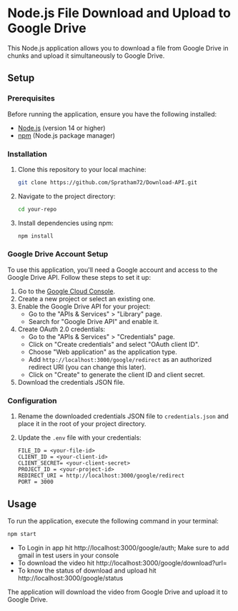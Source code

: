 
# Node.js File Download and Upload to Google Drive

This Node.js application allows you to download a file from Google Drive in chunks and upload it simultaneously to Google Drive.

## Setup

### Prerequisites

Before running the application, ensure you have the following installed:

- [Node.js](https://nodejs.org/) (version 14 or higher)
- [npm](https://www.npmjs.com/) (Node.js package manager)

### Installation

1. Clone this repository to your local machine:

   ```bash
   git clone https://github.com/Spratham72/Download-API.git
   ```

2. Navigate to the project directory:

   ```bash
   cd your-repo
   ```

3. Install dependencies using npm:

   ```bash
   npm install
   ```

### Google Drive Account Setup

To use this application, you'll need a Google account and access to the Google Drive API. Follow these steps to set it up:

1. Go to the [Google Cloud Console](https://console.cloud.google.com/).
2. Create a new project or select an existing one.
3. Enable the Google Drive API for your project:
   - Go to the "APIs & Services" > "Library" page.
   - Search for "Google Drive API" and enable it.
4. Create OAuth 2.0 credentials:
   - Go to the "APIs & Services" > "Credentials" page.
   - Click on "Create credentials" and select "OAuth client ID".
   - Choose "Web application" as the application type.
   - Add `http://localhost:3000/google/redirect` as an authorized redirect URI (you can change this later).
   - Click on "Create" to generate the client ID and client secret.
5. Download the credentials JSON file.


### Configuration

1. Rename the downloaded credentials JSON file to `credentials.json` and place it in the root of your project directory.

2. Update the `.env` file with your credentials:

   ```
   FILE_ID = <your-file-id>
   CLIENT_ID = <your-client-id>
   CLIENT_SECRET= <your-client-secret>
   PROJECT_ID = <your-project-id>
   REDIRECT_URI = http://localhost:3000/google/redirect
   PORT = 3000
   ```

## Usage

To run the application, execute the following command in your terminal:

```bash
npm start
```
- To Login in app hit http://localhost:3000/google/auth; Make sure to add gmail in test users in your console
- To download the video hit http://localhost:3000/google/download?url=<replacewithvideosharingurl>
- To know the status of download and upload hit http://localhost:3000/google/status

The application will download the video from Google Drive and upload it to Google Drive.

